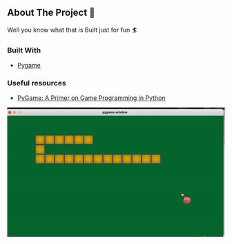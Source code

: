 ## About The Project :snake:

Well you know what that is Built just for fun :surfer:

### Built With

- [Pygame](https://www.pygame.org/docs/)

### Useful resources

- [PyGame: A Primer on Game Programming in Python](https://realpython.com/pygame-a-primer/)

![](demo/ezgif.com-gif-maker.gif)
